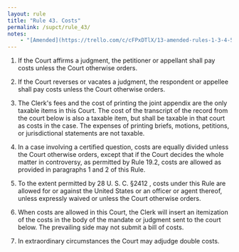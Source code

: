 ```yaml
---
layout: rule
title: "Rule 43. Costs"
permalink: /supct/rule_43/
notes:
    - "[Amended](https://trello.com/c/cFPxDTlX/13-amended-rules-1-3-4-5-6-7-15-25-26-27-29-32-33-34-35-38-39-43) on June 13th, 2025, to take effect on June 28th, 2025."
---
```


1. If the Court affirms a judgment, the petitioner or appellant shall pay costs unless the Court otherwise orders.


2. If the Court reverses or vacates a judgment, the respondent or appellee shall pay costs unless the Court otherwise orders.


3. The Clerk's fees and the cost of printing the joint appendix are the only taxable items in this Court. The cost of the transcript of the record from the court below is also a taxable item, but shall be taxable in that court as costs in the case. The expenses of printing briefs, motions, petitions, or jurisdictional statements are not taxable.


4. In a case involving a certified question, costs are equally divided unless the Court otherwise orders, except that if the Court decides the whole matter in controversy, as permitted by Rule 19.2, costs are allowed as provided in paragraphs 1 and 2 of this Rule.


5. To the extent permitted by 28 U. S. C. §2412 , costs under this Rule are allowed for or against the United States or an officer or agent thereof, unless expressly waived or unless the Court otherwise orders.


6. When costs are allowed in this Court, the Clerk will insert an itemization of the costs in the body of the mandate or judgment sent to the court below. The prevailing side may not submit a bill of costs.


7. In extraordinary circumstances the Court may adjudge double costs.